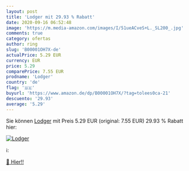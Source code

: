 ```yaml
---
layout: post
title: 'Lodger mit 29.93 % Rabatt'
date: 2020-09-16 06:52:48
image: 'https://m.media-amazon.com/images/I/51ueACveS+L._SL200_.jpg'
comments: true
category: ofertas
author: ring
slug: 'B00001OH7X-de'
actualPrice: 5.29 EUR
currency: EUR
price: 5.29
comparePrice: 7.55 EUR
prodname: 'Lodger'
country: 'de'
flag: '🇩🇪'
buyurl: 'https://www.amazon.de/dp/B00001OH7X/?tag=tolees0ca-21'
descuento: '29.93'
average: '5.29'
---
```


Sie können [Lodger](https://www.amazon.de/dp/B00001OH7X/?tag=tolees0ca-21) mit Preis 5.29 EUR (original: 7.55 EUR) 29.93 % Rabatt hier:

[![Lodger](https://m.media-amazon.com/images/I/51ueACveS+L._SL200_.jpg)](https://www.amazon.de/dp/B00001OH7X/?tag=tolees0ca-21)

ℹ️:


[🛒 Hier!!](https://www.amazon.de/dp/B00001OH7X/?tag=tolees0ca-21)
